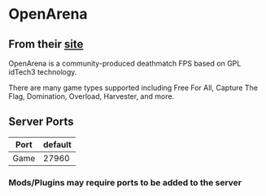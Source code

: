 # OpenArena

## From their [site](http://www.openarena.ws)

OpenArena is a community-produced deathmatch FPS based on GPL idTech3 technology.

There are many game types supported including Free For All, Capture The Flag, Domination, Overload, Harvester, and more.

## Server Ports

| Port    | default |
|---------|---------|
| Game    | 27960   |

### Mods/Plugins may require ports to be added to the server
